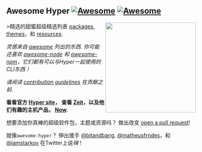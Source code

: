 ## Awesome Hyper [![Awesome](https://cdn.rawgit.com/sindresorhus/awesome/d7305f38d29fed78fa85652e3a63e154dd8e8829/media/badge.svg)](https://github.com/sindresorhus/awesome) [![Awesome](https://img.shields.io/travis/bnb/awesome-hyper.svg)](https://travis-ci.org/bnb/awesome-hyper)

[<img src="https://raw.githubusercontent.com/bnb/awesome-hyper/master/Hyper-Mark-Large.png" align="right" width="240">](https://hyper.is)

&gt;精选的甜蜜超级精选列表 [packages](#packages), [themes](#themes)，和 [resources](#resources).

*灵感来自 [awesome](https://github.com/sindresorhus/awesome)  列出的东西.  你可能还喜欢 [awesome-node](https://github.com/sindresorhus/awesome-nodejs) 和 [awesome-npm](https://github.com/sindresorhus/awesome-npm)，它们都有可以与Hyper一起使用的CLI东西！*

*请阅读 [contribution guidelines](https://github.com/bnb/awesome-hyper/blob/master/CONTRIBUTING.md) 在贡献之前.*

**看看官方 [Hyper site](https://hyper.is)， 查看 [Zeit](https://zeit.co)，以及他们有趣的主机产品， [Now](https://zeit.co/now).**

 想要添加你真棒的超级软件包，主题或资源吗？  做出改变 [open a pull request](https://opensource.guide/how-to-contribute/#opening-a-pull-request)!

 就像`awesome-hyper`？  伸出援手 [@bitandbang](https://twitter.com/bitandbang), [@matheusfrndes](https://twitter.com/matheusfrndes)，和 [@iamstarkov](https://twitter.com/iamstarkov) 在Twitter上说*嗨*！ 

<!-- AWESOME ITEM TEMPLATE --

* [Hyper Awesome Name](hyper.awesome.link) -  Kick-ass描述为什么包，主题或资源真棒！

-  /令人敬畏的项目模板 - &gt;

## Contents

- [Packages](#packages)
  - [Productivity](#productivity)
  - [Customization](#customization)
  - [Development](#development)
  - [Fun](#fun)
- [Themes](#themes)
- [Resources](#resources)

## Packages
知道另一个Hyper包吗？ [Help add it!](https://github.com/bnb/awesome-hyper/issues/new)

## Productivity

 名称和描述|  下载
-------------------- | -------------
[hyperline](https://www.npmjs.com/package/hyperline)   -  Hyper底部的状态行！  | [![npm](https://img.shields.io/npm/dm/hyperline.svg?label=DL)](https://www.npmjs.com/package/hyperline)
[hypercwd](https://www.npmjs.com/package/hypercwd)   - 使用与当前选项卡相同的目录打开新选项卡.  | [![npm](https://img.shields.io/npm/dm/hypercwd.svg?label=DL)](https://www.npmjs.com/package/hypercwd)
[hyperterm-visor](https://www.npmjs.com/package/hyperterm-visor)   - 使用全局热键等显示/隐藏您的超级终端.  | [![npm](https://img.shields.io/npm/dm/hyperterm-visor.svg?label=DL)](https://www.npmjs.com/package/hyperterm-visor)
[hyper-sync-settings](https://www.npmjs.com/package/hyper-sync-settings)   - 轻松地将超级设置备份和恢复到Github.  | [![npm](https://img.shields.io/npm/dm/hyper-sync-settings.svg?label=DL)](https://www.npmjs.com/package/hyper-sync-settings)
[hyperterm-summon](https://www.npmjs.com/package/hyperterm-summon)   - 使用系统范围的热键召唤Hyper窗口.  | [![npm](https://img.shields.io/npm/dm/hyperterm-summon.svg?label=DL)](https://www.npmjs.com/package/hyperterm-summon)
[hyperterm-paste](https://www.npmjs.com/package/hyperterm-paste)   - 贴入终端，安全轻松.  | [![npm](https://img.shields.io/npm/dm/hyperterm-paste.svg?label=DL)](https://www.npmjs.com/package/hyperterm-paste)
[hyperterm-lastpass](https://www.npmjs.com/package/hyperterm-lastpass)   - 用于在Hyper中自动填充密码的LastPass插件.  | [![npm](https://img.shields.io/npm/dm/hyperterm-lastpass.svg?label=DL)](https://www.npmjs.com/package/hyperterm-lastpass)
[hyperterm-dibdabs](https://www.npmjs.com/package/hyperterm-dibdabs)   - 添加了选项卡左侧的独特彩色点，以便根据标题快速识别常用选项卡.  | [![npm](https://img.shields.io/npm/dm/hyperterm-dibdabs.svg?label=DL)](https://www.npmjs.com/package/hyperterm-dibdabs)
[hyperterm-tabs](https://www.npmjs.com/package/hyperterm-tabs)   - 通过拖放来重新排列标签.  | [![npm](https://img.shields.io/npm/dm/hyperterm-tabs.svg?label=DL)](https://www.npmjs.com/package/hyperterm-tabs)
[hyperterm-focus-reporting](https://www.npmjs.com/package/hyperterm-focus-reporting)   - 向Hyper添加焦点报告 - 类似于iTerm2.  | [![npm](https://img.shields.io/npm/dm/hyperterm-focus-reporting.svg?label=DL)](https://www.npmjs.com/package/hyperterm-focus-reporting)
[hyperlinks](https://www.npmjs.com/package/hyperlinks)   - 用于自动链接URL的Hyper扩展.  | [![npm](https://img.shields.io/npm/dm/hyperlinks.svg?label=DL)](https://www.npmjs.com/package/hyperlinks)
[hyper-statusline](https://www.npmjs.com/package/hyper-statusline)   - 显示当前cwd和git分支状态的状态行.  | [![npm](https://img.shields.io/npm/dm/hyper-statusline.svg?label=DL)](https://www.npmjs.com/package/hyper-statusline)
[hypernpm](https://www.npmjs.com/package/hypernpm)   - 使用键盘快捷键运行npm脚本命令.  | [![npm](https://img.shields.io/npm/dm/hypernpm.svg?label=DL)](https://www.npmjs.com/package/hypernpm)
[hyper-startup](https://www.npmjs.com/package/hyper-startup)   - 在Hyper加载时执行任何已配置的命令.  | [![npm](https://img.shields.io/npm/dm/hyper-startup.svg?label=DL)](https://www.npmjs.com/package/hyper-startup)
[hyper-fileio](https://www.npmjs.com/package/hyper-fileio)   - 直接来自Hyper的短暂文件共享.  | [![npm](https://img.shields.io/npm/dm/hyper-fileio.svg?label=DL)](https://www.npmjs.com/package/hyper-fileio)
[hyper-history](https://www.npmjs.com/package/hyper-history)   - 显示历史命令列表.  | [![npm](https://img.shields.io/npm/dm/hyper-history.svg?label=DL)](https://www.npmjs.com/package/hyper-history)
[hyper-alt-click](https://www.npmjs.com/package/hyper-alt-click)   - 允许通过alt + click&#39;ing移动光标到你想去的地方.  | [![npm](https://img.shields.io/npm/dm/hyper-alt-click.svg?label=DL)](https://www.npmjs.com/package/hyper-alt-click)
[hyperterm-safepaste](https://www.npmjs.com/package/hyperterm-safepaste)   - 在执行之前编辑您的粘贴.  | [![npm](https://img.shields.io/npm/dm/hyperterm-safepaste.svg?label=DL)](https://www.npmjs.com/package/hyperterm-safepaste)
[hyper-copycat](https://www.npmjs.com/package/hyper-copycat)   - 选项卡中所有会话的重复文本输入.  | [![npm](https://img.shields.io/npm/dm/hyper-copycat.svg?label=DL)](https://www.npmjs.com/package/hyper-copycat)
[hyper-broadcast](https://www.npmjs.com/package/hyper-broadcast)   - 将用户输入广播到多个术语.  | [![npm](https://img.shields.io/npm/dm/hyper-broadcast.svg?label=DL)](https://www.npmjs.com/package/hyper-broadcast)
[hyperdocs](https://www.npmjs.com/package/hyperdocs)   - 在终端中获取文档页面.  | [![npm](https://img.shields.io/npm/dm/hyperdocs.svg?label=DL)](https://www.npmjs.com/package/hyperdocs)
[hyper-search](https://www.npmjs.com/package/hyper-search)   - 在终端中搜索文本.  | [![npm](https://img.shields.io/npm/dm/hyper-search.svg?label=DL)](https://www.npmjs.com/package/hyper-search)
[hypergoogle](https://www.npmjs.com/package/hypergoogle)   - 从您的终端搜索Google.  | [![npm](https://img.shields.io/npm/dm/hypergoogle.svg?label=DL)](https://www.npmjs.com/package/hypergoogle)
[hyper-quit](https://www.npmjs.com/package/hyper-quit)   - 当最后一个窗口关闭时，在macOS上退出Hyper.  | [![npm](https://img.shields.io/npm/dm/hyper-quit.svg?label=DL)](https://www.npmjs.com/package/hyper-quit)
[hyper-confirm](https://www.npmjs.com/package/hyper-confirm)   - 退出Hyper之前显示确认对话框.  | [![npm](https://img.shields.io/npm/dm/hyper-confirm.svg?label=DL)](https://www.npmjs.com/package/hyper-confirm)
[hyper-match](https://www.npmjs.com/package/hyper-match)   - 将网址，电子邮件和文件路径等模式链接到已配置的命令.  | [![npm](https://img.shields.io/npm/dm/hyper-match.svg?label=DL)](https://www.npmjs.com/package/hyper-match)
[hyper-savetext](https://www.npmjs.com/package/hyper-savetext)   - 将终端的文本保存到文件中.  | [![npm](https://img.shields.io/npm/dm/hyper-savetext.svg?label=DL)](https://www.npmjs.com/package/hyper-savetext)
[hyper-visual](https://www.npmjs.com/package/hyper-visual)   - 现在在可单击的GUI中列出的历史记录和上下文中的CLI命令.  | [![npm](https://img.shields.io/npm/dm/hyper-visual.svg?label=DL)](https://www.npmjs.com/package/hyper-visual)
[hyper-init](https://www.npmjs.com/package/hyper-init)   - 在Hyper终端启动之前和之后初始化命令的最终和最完整的扩展.  | [![npm](https://img.shields.io/npm/dm/hyper-init.svg?label=DL)](https://www.npmjs.com/package/hyper-init)
[hyper-gcp-status-line](https://www.npmjs.com/package/hyper-gcp-status-line)   - 状态行显示本地配置的GCP项目，GCE区域和Kubernetes上下文，以及当前的Google Cloud可用性.  | [![npm](https://img.shields.io/npm/dm/hyper-gcp-status-line.svg?label=DL)](https://www.npmjs.com/package/hyper-gcp-status-line)
[hyperalfred](https://www.npmjs.com/package/hyperalfred) - 从Alfred 3打开Hyper.| [![npm](https://img.shields.io/npm/dm/hyperalfred.svg?label=DL)](https://www.npmjs.com/package/hyperalfred)

[⬆ Back to top](#contents)

## Customization

 名称和描述|  下载
-------------------- | -------------
[hypertheme](https://www.npmjs.com/package/hypertheme)   -  Hyper的主题管理器，立即发布.  您应该导入您喜欢的文本编辑器或终端主题和 [add it to awesome-hyper](https://github.com/bnb/awesome-hyper/issues/new)! | [![npm](https://img.shields.io/npm/dm/hypertheme.svg?label=DL)](https://www.npmjs.com/package/hypertheme)
[hyper-blink](https://www.npmjs.com/package/hyper-blink)   - 让光标闪烁.  | [![npm](https://img.shields.io/npm/dm/hyper-blink.svg?label=DL)](https://www.npmjs.com/package/hyper-blink)
[hyperborder](https://www.npmjs.com/package/hyperborder)   - 添加渐变边框，其颜色与Hyper徽标中的颜色相同.  | [![npm](https://img.shields.io/npm/dm/hyperborder.svg?label=DL)](https://www.npmjs.com/package/hyperborder)
[hyper-transparent-bg](https://www.npmjs.com/package/hyper-transparent-bg)   - 通过有趣的HTML黑客为Hyper添加透明背景.  | [![npm](https://img.shields.io/npm/dm/hyper-transparent-bg.svg?label=DL)](https://www.npmjs.com/package/hyper-transparent-bg)
[hyperterm-close-on-left](https://www.npmjs.com/package/hyperterm-close-on-left)   - 将关闭标签按钮定位在左侧.  | [![npm](https://img.shields.io/npm/dm/hyperterm-close-on-left.svg?label=DL)](https://www.npmjs.com/package/hyperterm-close-on-left)
[hyperterm-mactabs](https://www.npmjs.com/package/hyperterm-mactabs)   - 更好的标签样式，左侧是macOS风格的设计和关闭按钮，与大多数主题兼容.  | [![npm](https://img.shields.io/npm/dm/hyperterm-mactabs.svg?label=DL)](https://www.npmjs.com/package/hyperterm-mactabs)
[hyperterm-final-say](https://www.npmjs.com/package/hyperterm-final-say)   - 允许用户设置覆盖默认值`./.hyperterm.js`之上的任何插件或主题设置.  | [![npm](https://img.shields.io/npm/dm/hyperterm-final-say.svg?label=DL)](https://www.npmjs.com/package/hyperterm-final-say)
[hyperterm-overlay](https://www.npmjs.com/package/hyperterm-overlay)   -  Hyper中叠加窗口的完整且可自定义的解决方案.  | [![npm](https://img.shields.io/npm/dm/hyperterm-overlay.svg?label=DL)](https://www.npmjs.com/package/hyperterm-overlay)
[hyper-overlay](https://www.npmjs.com/package/hyper-overlay) -  Hyper 2的覆盖解决方案 [![npm](https://img.shields.io/npm/dm/hyper-overlay.svg?label=DL)](https://www.npmjs.com/package/hyper-overlay)
[hyper-tab-icons](https://www.npmjs.com/package/hyper-tab-icons)   - 在Hyper的当前运行进程的标题选项卡中添加图标.  | [![npm](https://img.shields.io/npm/dm/hyper-tab-icons.svg?label=DL)](https://www.npmjs.com/package/hyper-tab-icons)
[config-hyperterm](https://www.npmjs.com/package/config-hyperterm)   - 轻松设置/获取`Hyper`配置.  | [![npm](https://img.shields.io/npm/dm/config-hyperterm.svg?label=DL)](https://www.npmjs.com/package/config-hyperterm)
[hyperfullscreen](https://www.npmjs.com/package/hyperfullscreen)   - 将全屏启动Hyper.  | [![npm](https://img.shields.io/npm/dm/hyperfullscreen.svg?label=DL)](https://www.npmjs.com/package/hyperfullscreen)
[hyperterm-crosshair](https://www.npmjs.com/package/hyperterm-crosshair)   - 使用水平和垂直高光/标尺显示光标位置.  | [![npm](https://img.shields.io/npm/dm/hyperterm-crosshair.svg?label=DL)](https://www.npmjs.com/package/hyperterm-crosshair)
[hyperterm-cursor](https://www.npmjs.com/package/hyperterm-cursor)   - 允许通过色差查看光标后面的字符.  | [![npm](https://img.shields.io/npm/dm/hyperterm-cursor.svg?label=DL)](https://www.npmjs.com/package/hyperterm-cursor)
[hypersixteen](https://www.npmjs.com/package/hypersixteen)   -  Hyper的base16加载程序.  | [![npm](https://img.shields.io/npm/dm/hypersixteen.svg?label=DL)](https://www.npmjs.com/package/hypersixteen)
[hyper-stylesheet](https://www.npmjs.com/package/hyper-stylesheet)   - 添加对外部超样式表的支持.  | [![npm](https://img.shields.io/npm/dm/hyper-stylesheet.svg?label=DL)](https://www.npmjs.com/package/hyper-stylesheet)
[hyperlayout](https://www.npmjs.com/package/hyperlayout)   -  Hyper的布局预设.  | [![npm](https://img.shields.io/npm/dm/hyperlayout.svg?label=DL)](https://www.npmjs.com/package/hyperlayout)
[hyper-autohide-tabs](https://www.npmjs.com/package/hyper-autohide-tabs)   - 只有一个选项卡时自动隐藏标签栏.  | [![npm](https://img.shields.io/npm/dm/hyper-autohide-tabs.svg?label=DL)](https://www.npmjs.com/package/hyper-autohide-tabs)
[hyperminimal](https://www.npmjs.com/package/hyperminimal)   - 删除窗口标题以获得更多空间，减少分心.  | [![npm](https://img.shields.io/npm/dm/hyperminimal.svg?label=DL)](https://www.npmjs.com/package/hyperminimal)
[hyper-autoprofile](https://www.npmjs.com/package/hyper-autoprofile)   - 根据当前的shell提示更改终端外观（backgroundColor，font ...）.  | [![npm](https://img.shields.io/npm/dm/hyper-autoprofile.svg?label=DL)](https://www.npmjs.com/package/hyper-autoprofile)
[hyper-tabs-enhanced](https://www.npmjs.com/package/hyper-tabs-enhanced)   - 带有选项卡图标的可配置增强选项卡等.  | [![npm](https://img.shields.io/npm/dm/hyper-tabs-enhanced.svg?label=DL)](https://www.npmjs.com/package/hyper-tabs-enhanced)
[hyper-arc-dark-controls](https://www.npmjs.com/package/hyper-arc-dark-controls)   - 来自Hyper Dark主题的漂亮窗口控件.  | [![npm](https://img.shields.io/npm/dm/hyper-arc-dark-controls.svg?label=DL)](https://www.npmjs.com/package/hyper-arc-dark-controls)
[hyper-mac-controls](https://www.npmjs.com/package/hyper-mac-controls)   -  Hyper的类似Mac的窗口控件.  | [![npm](https://img.shields.io/npm/dm/hyper-mac-controls.svg?label=DL)](https://www.npmjs.com/package/hyper-mac-controls)
[hyper-terminal-tabs](https://www.npmjs.com/package/hyper-terminal-tabs)   - 为Hyper提供Terminal.app的外观和感觉.  | [![npm](https://img.shields.io/npm/dm/hyper-terminal-tabs.svg?label=DL)](https://www.npmjs.com/package/hyper-terminal-tabs)
[hyper-dark-scrollbar](https://www.npmjs.com/package/hyper-dark-scrollbar)   -  Hyper的漂亮滚动条.  | [![npm](https://img.shields.io/npm/dm/hyper-dark-scrollbar.svg?label=DL)](https://www.npmjs.com/package/hyper-dark-scrollbar)
[hyper-pane](https://www.npmjs.com/package/hyper-pane)   - 使用箭头在窗格中导航，直接跳转到具有数字的特定窗格或在鼠标悬停时更改焦点.  | [![npm](https://img.shields.io/npm/dm/hyper-pane.svg?label=DL)](https://www.npmjs.com/package/hyper-pane)
[hyper-always-on-top](https://www.npmjs.com/package/hyper-always-on-top)   - 添加菜单项以使应用程序窗口始终位于顶部.  | [![npm](https://img.shields.io/npm/dm/hyper-always-on-top.svg?label=DL)](https://www.npmjs.com/package/hyper-always-on-top)
[hyper-transparent-dynamic](https://www.npmjs.com/package/hyper-transparent-dynamic)   - 根据当前主题动态设置透明背景.  | [![npm](https://img.shields.io/npm/dm/hyper-transparent-dynamic.svg?label=DL)](https://www.npmjs.com/package/hyper-transparent-dynamic)
[hyper-vsplit-fix](https://www.npmjs.com/package/hyper-vsplit-fix)   - 修复Hyper中的垂直分割边框高度.  | [![npm](https://img.shields.io/npm/dm/hyper-vsplit-fix.svg?label=DL)](https://www.npmjs.com/package/hyper-vsplit-fix)
[hyper-hide-title](https://www.npmjs.com/package/hyper-hide-title)   - 只有一个选项卡时隐藏窗口标题.  | [![npm](https://img.shields.io/npm/dm/hyper-hide-title.svg?label=DL)](https://www.npmjs.com/package/hyper-hide-title)
[hyper-wal](https://www.npmjs.com/package/hyper-wal) - 使用生成的颜色方案的扩展 [wal](https://github.com/dylanaraps/wal)  在Hyper.  | [![npm](https://img.shields.io/npm/dm/hyper-wal.svg?label=DL)](https://www.npmjs.com/package/hyper-wal)
[hyper-hover-header](https://www.npmjs.com/package/hyper-hover-header)   - 隐藏的标题/标题栏.  将光标移动到窗口的顶部边框，使标题/标题栏淡入.| [![npm](https://img.shields.io/npm/dm/hyper-hover-header.svg?label=DL)](https://www.npmjs.com/package/hyper-hover-header)
[hyper-transparent](https://www.npmjs.com/package/hyper-transparent) - [Hyper](https://hyper.is)  插件轻松设置窗口透明度和活力.  | [![npm](https://img.shields.io/npm/dm/hyper-transparent.svg?label=DL)](https://www.npmjs.com/package/hyper-transparent)
[hyper-spotify](https://www.npmjs.com/package/hyper-spotify)   - 在终端底部的Spotify上显示当前正在播放的歌曲，并允许您控制自己喜欢的音乐.  | [![npm](https://img.shields.io/npm/dm/hyper-spotify.svg?label=DL)](https://www.npmjs.com/package/hyper-spotify)
[hyper-background](https://www.npmjs.com/package/hyper-background)   - 更改超级终端的背景！  | [![npm](https://img.shields.io/npm/dm/hyper-background.svg?label=DL)](https://www.npmjs.com/package/hyper-background)
[hyper-vertical-tabs](https://www.npmjs.com/package/hyper-vertical-tabs)   - 将标签放在左侧边栏上，如iTerm2和ROXTerm中所示.  | [![npm](https://img.shields.io/npm/dm/hyper-vertical-tabs.svg?label=DL)](https://www.npmjs.com/package/hyper-vertical-tabs)
[themer](https://www.npmjs.com/package/themer) - 为Hyper和所有其他开发工具生成主题| [![npm](https://img.shields.io/npm/dm/themer.svg?label=DL)](https://www.npmjs.com/package/themer)
[hyper-native-window-decoration](https://www.npmjs.com/package/hyper-native-window-decoration)   -  HyperTerm中的原生窗口装饰.  | [![npm](https://img.shields.io/npm/dm/hyper-native-window-decoration.svg?label=DL)](https://www.npmjs.com/package/hyper-native-window-decoration)
[hyper-hide-scroll](https://www.npmjs.com/package/hyper-hide-scroll)   - 扩展以隐藏终端的滚动条.  | [![npm](https://img.shields.io/npm/dm/hyper-hide-scroll.svg?label=DL)](https://www.npmjs.com/package/hyper-hide-scroll)
[hyper-systray](https://www.npmjs.com/package/hyper-systray)   - 本机Windows Systray中的Hyper.  从任务栏隐藏.  显示/隐藏窗口的全局快捷方式.  | [![npm](https://img.shields.io/npm/dm/hyper-systray.svg?label=DL)](https://www.npmjs.com/package/hyper-systray)
[hyper-window-size](https://www.npmjs.com/package/hyper-window-size)   - 设置Hyper的默认窗口大小！  | [![npm](https://img.shields.io/npm/dm/hyper-window-size.svg?label=DL)](https://www.npmjs.com/package/hyper-window-size)
[hyper-media-control](https://www.npmjs.com/package/hyper-media-control)   - 在各种媒体播放器中显示和控制当前歌曲.  | [![npm](https://img.shields.io/npm/dm/hyper-media-control.svg?label=DL)](https://npmjs.com/package/hyper-media-control)
[hyper-folder-icon](https://www.npmjs.com/package/hyper-folder-icon)   - 在选项卡中显示Mac和Linux的自定义文件夹图标.  | [![npm](https://img.shields.io/npm/dm/hyper-folder-icon.svg?label=DL)](https://www.npmjs.com/package/hyper-folder-icon)
[hyper-tab-touchbar](https://www.npmjs.com/package/hyper-tab-touchbar)   - 从MacBook Pro Touchbar查看和访问终端选项卡.  支持带有`hyper-folder-icon`的图标.  | [![npm](https://img.shields.io/npm/dm/hyper-tab-touchbar.svg?label=DL)](https://www.npmjs.com/package/hyper-tab-touchbar)
[hyper-opacity](https://www.npmjs.com/package/hyper-opacity)   - 设置Hyper窗口的不透明度.  | [![npm](https://img.shields.io/npm/dm/hyper-opacity.svg?label=DL)](https://www.npmjs.com/package/hyper-opacity)

[⬆ Back to top](#contents)

## Development

 名称和描述|  下载
-------------------------------------------------------------------------------------------------------------------------------------------- | -------------
[hyperterm-open-devtools](https://www.npmjs.com/package/hyperterm-open-devtools)   - 打开DevTools，用于显示当前带有热键的网页.  | [![npm](https://img.shields.io/npm/dm/hyperterm-open-devtools.svg?label=DL)](https://www.npmjs.com/package/hyperterm-open-devtools)
[hyperterm-install-devtools](https://www.npmjs.com/package/hyperterm-install-devtools)   - 在Hyper上使用Chrome DevTools扩展程序.  | [![npm](https://img.shields.io/npm/dm/hyperterm-install-devtools.svg?label=DL)](https://www.npmjs.com/package/hyperterm-install-devtools)
[is-hyper](https://www.npmjs.com/package/is-hyper)   - 检查您的Node.js脚本是否在Hyper中运行.  | [![npm](https://img.shields.io/npm/dm/is-hyper.svg?label=DL)](https://www.npmjs.com/package/is-hyper)

[⬆ Back to top](#contents)

## Fun
 名称和描述|  下载
---------------------------------- | -------------
[hyperpower](https://www.npmjs.com/package/hyperpower)   - 为你的Hyper添加一些kick-ass raw POWER！  添加已在多个文本编辑器中实现的像素爆炸和抖动效果.  | [![npm](https://img.shields.io/npm/dm/hyperpower.svg?label=DL)](https://www.npmjs.com/package/hyperpower)
[htyt](https://www.npmjs.com/package/htyt)   - 在Hyper中搜索和播放YouTube视频.  | [![npm](https://img.shields.io/npm/dm/htyt.svg?label=DL)](https://www.npmjs.com/package/htyt)
[hyper-john](https://www.npmjs.com/package/hyper-john)   - 打开标签，窗口和分割时，有10％的几率被John Cena主题击中.  | [![npm](https://img.shields.io/npm/dm/hyper-john.svg?label=DL)](https://www.npmjs.com/package/hyper-john)
[hyper-command-gifs](https://www.npmjs.com/package/hyper-command-gifs)   - 为您的终端命令提供匹配的GIF.  | [![npm](https://img.shields.io/npm/dm/hyper-command-gifs.svg?label=DL)](https://www.npmjs.com/package/hyper-command-gifs)
[hyper-cat](https://www.npmjs.com/package/hyper-cat)   - 打字时将您的终端变成nyan cat.  | [![npm](https://img.shields.io/npm/dm/hyper-cat.svg?label=DL)](https://www.npmjs.com/package/hyper-cat)
[hyper-cat-cursor](https://www.npmjs.com/package/hyper-cat-cursor)   - 用猫表情符号序列替换光标.  | [![npm](https://img.shields.io/npm/dm/hyper-cat-cursor.svg?label=DL)](https://www.npmjs.com/package/hyper-cat-cursor)
[gitrocket](https://www.npmjs.com/package/gitrocket)   - 当你用Git推送代码时，在你的终端发射火箭飞船！  | [![npm](https://img.shields.io/npm/dm/gitrocket.svg?label=DL)](https://www.npmjs.com/package/gitrocket)
[hypergravity](https://www.npmjs.com/package/hypergravity)   - 为您的终端添加一些精美的物理！  | [![npm](https://img.shields.io/npm/dm/hypergravity.svg?label=DL)](https://www.npmjs.com/package/hypergravity)
[space-pull](https://www.npmjs.com/package/space-pull)   - 使用git提取代码时，在终端中添加登陆火箭的动画.  | [![npm](https://img.shields.io/npm/dm/space-pull.svg?label=DL)](https://www.npmjs.com/package/space-pull)
[hyper-bloodbath](https://www.npmjs.com/package/hyper-bloodbath)   - 对超级大国的残酷重新想象.  从你的光标滴血.  | [![npm](https://img.shields.io/npm/dm/hyper-bloodbath.svg?label=DL)](https://www.npmjs.com/package/hyper-bloodbath)
[hyper-postprocessing](https://www.npmjs.com/package/hyper-postprocessing)   - 将片段着色器添加到Hyper终端.  | [![npm](https://img.shields.io/npm/dm/hyper-postprocessing.svg?label=DL)](https://www.npmjs.com/package/hyper-postprocessing)
[git-falcon9](https://www.npmjs.com/package/git-falcon9)   - 使用git推送和拉动代码时启动并登陆SpaceX的Falcon火箭！  | [![npm](https://img.shields.io/npm/dm/git-falcon9.svg?label=DL)](https://www.npmjs.com/package/git-falcon9)

[⬆ Back to top](#contents)

## Themes

 名称和描述|  下载
-------------------- | -------------
[an-old-hype](https://www.npmjs.com/package/an-old-hype) - 一个Hyper主题，灵感来自遥远的星系......以及Jesse Leites [atom syntax theme](https://atom.io/themes/an-old-hope-syntax). | [![npm](https://img.shields.io/npm/dm/an-old-hype.svg?label=DL)](https://www.npmjs.com/package/an-old-hype)
[hyper-adventure-time](https://www.npmjs.com/package/hyper-adventure-time) - 冒险时间主题的超级端口 [iTerm2 Color Schemes](https://github.com/mbadolato/iTerm2-Color-Schemes). | [![npm](https://img.shields.io/npm/dm/hyper-adventure-time.svg?label=DL)](https://www.npmjs.com/package/hyper-adventure-time)
[hyper-altair](https://www.npmjs.com/package/hyper-altair)   - 一个优雅，可定制，色彩鲜艳的主题.  | [![npm](https://img.shields.io/npm/dm/hyper-altair.svg?label=DL)](https://www.npmjs.com/package/hyper-altair)
[hyper-atom-dark-transparent](https://www.npmjs.com/package/hyper-atom-dark-transparent)   - 基于高度原子黑暗的超主题，但具有透明度.  | [![npm](https://img.shields.io/npm/dm/hyper-atom-dark-transparent.svg?label=DL)](https://www.npmjs.com/package/hyper-atom-dark-transparent)
[hyper-aurora](https://www.npmjs.com/package/hyper-aurora)   - 基于Aurora Borealis的主题.  | [![npm](https://img.shields.io/npm/dm/hyper-aurora.svg?label=DL)](https://www.npmjs.com/package/hyper-aurora)
[hyper-aww](https://www.npmjs.com/package/hyper-aww)   - 每次打开Hyper时，将终端背景更改为不同的可爱动物gif的主题.  | [![npm](https://img.shields.io/npm/dm/hyper-aww.svg?label=DL)](https://www.npmjs.com/package/hyper-aww)
[hyper-ayu](https://www.npmjs.com/package/hyper-ayu)   - 基于Ayu主题的Sublime Text主题.  | [![npm](https://img.shields.io/npm/dm/hyper-ayu.svg?label=DL)](https://www.npmjs.com/package/hyper-ayu)
[hyper-ayu-light](https://www.npmjs.com/package/hyper-ayu-light)   - 基于Ayu Light主题的主题为Sublime文本.  | [![npm](https://img.shields.io/npm/dm/hyper-ayu-light.svg?label=DL)](https://www.npmjs.com/package/hyper-ayu-light)
[hyper-ayu-light-special](https://www.npmjs.com/package/hyper-ayu-light-special)   - 基于Ayu Light主题的主题，但添加了黑色以便于阅读.  | [![npm](https://img.shields.io/npm/dm/hyper-ayu-light-special.svg?label=DL)](https://www.npmjs.com/package/hyper-ayu-light-special)
[hyper-ayu-mirage](https://www.npmjs.com/package/hyper-ayu-mirage)   - 基于Ayu Mirage主题的崇高文本主题.  | [![npm](https://img.shields.io/npm/dm/hyper-ayu-mirage.svg?label=DL)](https://www.npmjs.com/package/hyper-ayu-mirage)
[hyper-bloody](https://www.npmjs.com/package/hyper-bloody)   - 令人惊叹的黑暗主题，色彩鲜艳夺目.  | [![npm](https://img.shields.io/npm/dm/hyper-bloody.svg?label=DL)](https://www.npmjs.com/package/hyper-bloody)
[hyper-captain-sweetheart](https://www.npmjs.com/package/hyper-captain-sweetheart)   - 凝灰岩但甜美的Hyper主题.  | [![npm](https://img.shields.io/npm/dm/hyper-captain-sweetheart.svg?label=DL)](https://www.npmjs.com/package/hyper-captain-sweetheart)
[hyper-chesterish](https://www.npmjs.com/package/hyper-chesterish)   - 基于切斯特语法的饱和主题.  | [![npm](https://img.shields.io/npm/dm/hyper-chesterish.svg?label=DL)](https://www.npmjs.com/package/hyper-chesterish)
[hyper-city-lights](https://www.npmjs.com/package/hyper-city-lights) - 一个基于黑暗主题的黑暗主题 [City Lights](http://citylights.xyz)  句法.  | [![npm](https://img.shields.io/npm/dm/hyper-city-lights.svg?label=DL)](https://www.npmjs.com/package/hyper-city-lights)
[hyper-clean](https://www.npmjs.com/package/hyper-clean) - 一个干净的主题 [IBM Design colors](https://github.com/IBM-Design/colors). | [![npm](https://img.shields.io/npm/dm/hyper-clean.svg?label=DL)](https://www.npmjs.com/package/hyper-clean)
[hyper-criollo](https://www.npmjs.com/package/hyper-criollo)   - 主题为蒸汽波色.  | [![npm](https://img.shields.io/npm/dm/hyper-criollo.svg?label=DL)](https://www.npmjs.com/package/hyper-criollo)
[hyper-darkmatter](https://www.npmjs.com/package/hyper-darkmatter) - Dark - Darkmatter theme for Hyper, inspired by [Sublime Darkmatter](https://github.com/patrickemuller/Sublime-Darkmatter-Theme). | [![npm](https://img.shields.io/npm/dm/hyper-darkmatter.svg?label=DL)](https://www.npmjs.com/package/hyper-darkmatter)
[hyper-dracula](https://www.npmjs.com/package/hyper-dracula) - 基于Hyper的黑暗主题 [Dracula theme](https://draculatheme.com/hyper/). | [![npm](https://img.shields.io/npm/dm/hyper-dracula.svg?label=DL)](https://www.npmjs.com/package/hyper-dracula)
[hyper-firewatch](https://www.npmjs.com/package/hyper-firewatch)   - 由Campo Santo的Firewatch视频游戏启发的黑暗Hyper主题.  | [![npm](https://img.shields.io/npm/dm/hyper-firewatch.svg?label=DL)](https://www.npmjs.com/package/hyper-firewatch)
[hyper-flat-2](https://www.npmjs.com/package/hyper-flat-2)   - 基于Flat主题的Hyper的另一个平面主题.  | [![npm](https://img.shields.io/npm/dm/hyper-flat-2.svg?label=DL)](https://www.npmjs.com/package/hyper-flat-2)
[hyper-flat](https://www.npmjs.com/package/hyper-flat)   -  Hyper的平面主题.  | [![npm](https://img.shields.io/npm/dm/hyper-flat.svg?label=DL)](https://www.npmjs.com/package/hyper-flat)
[hyper-frontend-delight](https://www.npmjs.com/package/hyper-frontend-delight)   - 黑暗 - 基于Frontend Delight iTerm2配色方案.  | [![npm](https://img.shields.io/npm/dm/hyper-frontend-delight.svg?label=DL)](https://www.npmjs.com/package/hyper-frontend-delight)
[hyper-gruv](https://www.npmjs.com/package/hyper-gruv) - 黑暗 - 基于Gruvbox主题 [gruvbox](https://github.com/morhetz/gruvbox). | [![npm](https://img.shields.io/npm/dm/hyper-gruv.svg?label=DL)](https://www.npmjs.com/package/hyper-gruv)
[hyper-hybrid-reduced-contrast](https://www.npmjs.com/package/hyper-hybrid-reduced-contrast) - 减少对比版本的端口 [vim-hybrid](https://github.com/w0ng/vim-hybrid). | [![npm](https://img.shields.io/npm/dm/hyper-hybrid-reduced-contrast.svg?label=DL)](https://www.npmjs.com/package/hyper-hybrid-reduced-contrast)
[hyper-loved](https://www.npmjs.com/package/hyper-loved)   - 黑暗，优雅的主题.  | [![npm](https://img.shields.io/npm/dm/hyper-loved.svg?label=DL)](https://www.npmjs.com/package/hyper-loved)
[hyper-macos](https://www.npmjs.com/package/hyper-macos)   - 具有活力支持的原生macOS主题.  | [![npm](https://img.shields.io/npm/dm/hyper-macos.svg?label=DL)](https://www.npmjs.com/package/hyper-macos)
[hyper-mahoushoujo](https://www.npmjs.com/package/hyper-mahoushoujo) - 以神奇女孩为灵感的轻盈主题✨| [![npm](https://img.shields.io/npm/dm/hyper-mahoushoujo.svg?label=DL)](https://www.npmjs.com/package/hyper-mahoushoujo)
[hyper-material-box](https://www.npmjs.com/package/hyper-material-box)   - 你最喜欢的终端Hyper最讨厌的主题.  | [![npm](https://img.shields.io/npm/dm/hyper-material-box.svg?label=DL)](https://www.npmjs.com/package/hyper-material-box)
[hyper-material-theme](https://www.npmjs.com/package/hyper-material-theme)   - 黑暗 - 现在Hyper App上最具史诗的素材主题.  | [![npm](https://img.shields.io/npm/dm/hyper-material-theme.svg?label=DL)](https://www.npmjs.com/package/hyper-material-theme)
[hyper-materialshell](https://www.npmjs.com/package/hyper-materialshell)   - 重要部分采用深色材料设计主题，具有良好的对比度和色彩.  基于设计，易于在眼睛上 [materialshell](https://github.com/carloscuesta/materialshell). | [![npm](https://img.shields.io/npm/dm/hyper-materialshell.svg?label=DL)](https://www.npmjs.com/package/hyper-materialshell)
[hyper-midnight](https://www.npmjs.com/package/hyper-midnight)   -  Hyper终端的极简主题.  | [![npm](https://img.shields.io/npm/dm/hyper-midnight.svg?label=DL)](https://www.npmjs.com/package/hyper-midnight)
[hyper-monochrome](https://www.npmjs.com/package/hyper-monochrome) - 单色主题，基于 [vim-monochrome](https://github.com/fxn/vim-monochrome). | [![npm](https://img.shields.io/npm/dm/hyper-monochrome.svg?label=DL)](https://www.npmjs.com/package/hyper-monochrome)
[hyper-monokai-deluxe](https://www.npmjs.com/package/hyper-monokai-deluxe)   -  Monokai Deluxe主题与超边框以更好的方式和标签突出显示.  | [![npm](https://img.shields.io/npm/dm/hyper-monokai-deluxe.svg?label=DL)](https://www.npmjs.com/package/hyper-monokai-deluxe)
[hyper-nord](https://www.npmjs.com/package/hyper-nord)   -  Nord的Nord主题.  | [![npm](https://img.shields.io/npm/dm/hyper-nord.svg?label=DL)](https://www.npmjs.com/package/hyper-nord)
[hyper-oceans16](https://www.npmjs.com/package/hyper-oceans16)   - 基于Base16海洋语法的饱和主题.  | [![npm](https://img.shields.io/npm/dm/hyper-oceans16.svg?label=DL)](https://www.npmjs.com/package/hyper-oceans16)
[hyper-oldschool](https://www.npmjs.com/package/hyper-oldschool)   -  Hyper的旧学校终端主题.  | [![npm](https://img.shields.io/npm/dm/hyper-oldschool.svg?label=DL)](https://www.npmjs.com/package/hyper-oldschool)
[hyper-one-dark-vivid](https://www.npmjs.com/package/hyper-one-dark-vivid)   - 基于Atom One Dark的黑暗主题，文字色彩更鲜艳.  | [![npm](https://img.shields.io/npm/dm/hyper-one-dark-vivid.svg?label=DL)](https://www.npmjs.com/package/hyper-one-dark-vivid)
[hyper-one-light](https://www.npmjs.com/package/hyper-one-light) - 光 - 一个非常可爱的主题，基于的额外光背景 [Atom One Light](https://github.com/atom/one-light-syntax)  调色板.  | [![npm](https://img.shields.io/npm/dm/hyper-one-light.svg?label=DL)](https://www.npmjs.com/package/hyper-one-light)
[hyper-papercolor](https://www.npmjs.com/package/hyper-papercolor) - [PaperColor](https://github.com/NLKNguyen/papercolor-theme)  Hyper的主题.  | [![npm](https://img.shields.io/npm/dm/hyper-papercolor.svg?label=DL)](https://www.npmjs.com/package/hyper-papercolor)
[hyper-peacock](https://www.npmjs.com/package/hyper-peacock)   -  Hyper的孔雀主题.  | [![npm](https://img.shields.io/npm/dm/hyper-peacock.svg?label=DL)](https://www.npmjs.com/package/hyper-peacock)
[hyper-pokemon](https://www.npmjs.com/package/hyper-pokemon)   - 为您的Hyper终端提供精美的，量身定制的神奇宝贝主题.  | [![npm](https://img.shields.io/npm/dm/hyper-pokemon.svg?label=DL)](https://www.npmjs.com/package/hyper-pokemon)
[hyper-polarbear](https://www.npmjs.com/package/hyper-polarbear)   -  Hyper的漂亮白色主题.  | [![npm](https://img.shields.io/npm/dm/hyper-polarbear.svg?label=DL)](https://www.npmjs.com/package/hyper-polarbear)
[hyper-ramda](https://www.npmjs.com/package/hyper-ramda)   - 主题灵感来自RamdaJS REPL.  | [![npm](https://img.shields.io/npm/dm/hyper-ramda.svg?label=DL)](https://www.npmjs.com/package/hyper-ramda)
[hyper-relaxed](https://www.npmjs.com/package/hyper-relaxed)   - 一个让人更轻松地看待事物的主题.  | [![npm](https://img.shields.io/npm/dm/hyper-relaxed.svg?label=DL)](https://www.npmjs.com/package/hyper-relaxed)
[hyper-seashells](https://www.npmjs.com/package/hyper-seashells) - 一个超级端口 [iTerm2 SeaShells](https://github.com/mbadolato/iTerm2-Color-Schemes/blob/master/screenshots/sea_shells.png)  配色方案.  | [![npm](https://img.shields.io/npm/dm/hyper-seashells.svg?label=DL)](https://www.npmjs.com/package/hyper-seashells)
[hyper-sierra-vibrancy](https://www.npmjs.com/package/hyper-sierra-vibrancy)   - 充满活力的超级山脉.  | [![npm](https://img.shields.io/npm/dm/hyper-sierra-vibrancy.svg?label=DL)](https://www.npmjs.com/package/hyper-sierra-vibrancy)
[hyper-sierra](https://www.npmjs.com/package/hyper-sierra)   - 受内华达山脉启发的黑暗主题.  | [![npm](https://img.shields.io/npm/dm/hyper-sierra.svg?label=DL)](https://www.npmjs.com/package/hyper-sierra)
[hyper-snazzy](https://www.npmjs.com/package/hyper-snazzy)   - 黑暗 - 优雅的主题与明亮的色彩.  | [![npm](https://img.shields.io/npm/dm/hyper-snazzy.svg?label=DL)](https://www.npmjs.com/package/hyper-snazzy)
[hyper-solarized-dark](https://www.npmjs.com/package/hyper-solarized-dark) - 基于流行的宜人和精心挑选的颜色 [solarized](http://ethanschoonover.com/solarized)  调色板.  | [![npm](https://img.shields.io/npm/dm/hyper-solarized-dark.svg?label=DL)](https://www.npmjs.com/package/hyper-solarized-dark)
[hyper-solarized-light](https://www.npmjs.com/package/hyper-solarized-light) - 基于流行的宜人和精心挑选的颜色 [solarized](http://ethanschoonover.com/solarized)  调色板.  | [![npm](https://img.shields.io/npm/dm/hyper-solarized-light.svg?label=DL)](https://www.npmjs.com/package/hyper-solarized-light)
[hyper-solarized-one](https://www.npmjs.com/package/hyper-solarized-one) -  2比1 [Solarized](http://ethanschoonover.com/solarized)  超级终端的主题.  它知道它是什么...... | [![npm](https://img.shields.io/npm/dm/hyper-solarized-one.svg?label=DL)](https://www.npmjs.com/package/hyper-solarized-one)
[hyper-star-wars](https://www.npmjs.com/package/hyper-star-wars)   - 超级棒，你的超级终端应该看起来.  | [![npm](https://img.shields.io/npm/dm/hyper-star-wars.svg?label=DL)](https://www.npmjs.com/package/hyper-star-wars)
[hyper-teatime](https://www.npmjs.com/package/hyper-teatime)   - 浅色主题，甜美柔和的色彩.  | [![npm](https://img.shields.io/npm/dm/hyper-teatime.svg?label=DL)](https://www.npmjs.com/package/hyper-teatime)
[hyper-theme](https://www.npmjs.com/package/hyper-theme)   - 超级终端的超颜色主题.  | [![npm](https://img.shields.io/npm/dm/hyper-theme.svg?label=DL)](https://www.npmjs.com/package/hyper-theme)
[hyper-thirtyone](https://www.npmjs.com/package/hyper-thirtyone)   - 针对Hyper的略微修改的经典Linux终端主题.  | [![npm](https://img.shields.io/npm/dm/hyper-thirtyone.svg?label=DL)](https://www.npmjs.com/package/hyper-thirtyone)
[hyper-white-theme](https://www.npmjs.com/package/hyper-white-theme)   -  Hyper的白色和紫色主题.  | [![npm](https://img.shields.io/npm/dm/hyper-white-theme.svg?label=DL)](https://www.npmjs.com/package/hyper-white-theme)
[hyper-zenburn](https://www.npmjs.com/package/hyper-zenburn)   - 一个经典的低对比度主题，最初为vim改编为Hyper.  | [![npm](https://img.shields.io/npm/dm/hyper-zenburn.svg?label=DL)](https://www.npmjs.com/package/hyper-zenburn)
[hyper-zigorat](https://www.npmjs.com/package/hyper-zigorat)   -  Hyper的最小语法主题.  | [![npm](https://img.shields.io/npm/dm/hyper-zigorat.svg?label=DL)](https://www.npmjs.com/package/hyper-zigorat)
[hyperambient](https://www.npmjs.com/package/hyperambient)   - 黑暗/光明 - 对环境光线变化做出反应的主题.  | [![npm](https://img.shields.io/npm/dm/hyperambient.svg?label=DL)](https://www.npmjs.com/package/hyperambient)
[hyperatompunk](https://www.npmjs.com/package/hyperatompunk)   - 超级扩展，使您的终端看起来像辐射中的CRT.  | [![npm](https://img.shields.io/npm/dm/hyperatompunk.svg?label=DL)](https://www.npmjs.com/package/hyperatompunk)
[hyperblue-vibrancy](https://www.npmjs.com/package/hyperblue-vibrancy)   - 来自超级蓝色的相同酷色调，现在充满活力！  | [![npm](https://img.shields.io/npm/dm/hyperblue-vibrancy.svg?label=DL)](https://www.npmjs.com/package/hyperblue-vibrancy)
[hyperblue](https://www.npmjs.com/package/hyperblue)   - 黑暗，凉爽的色调.  变成超级蓝色.  | [![npm](https://img.shields.io/npm/dm/hyperblue.svg?label=DL)](https://www.npmjs.com/package/hyperblue)
[hyperganymede](https://www.npmjs.com/package/hyperganymede)   - 灵感来自木星卫星寒冷的配色方案.  | [![npm](https://img.shields.io/npm/dm/hyperganymede.svg?label=DL)](https://www.npmjs.com/package/hyperganymede)
[hyperhue](https://www.npmjs.com/package/hyperhue)   -  Dark / Rainbow  - 一种对飞利浦Hue灯的颜色作出反应的主题.  | [![npm](https://img.shields.io/npm/dm/hyperhue.svg?label=DL)](https://www.npmjs.com/package/hyperhue)
[hypernasa](https://www.npmjs.com/package/hypernasa)   - 用NASA的每日图片取代终端背景的主题.  | [![npm](https://img.shields.io/npm/dm/hypernasa.svg?label=DL)](https://www.npmjs.com/package/hypernasa)
[hyperocean](https://www.npmjs.com/package/hyperocean)   - 深海蓝色Hyper主题.  | [![npm](https://img.shields.io/npm/dm/hyperocean.svg?label=DL)](https://www.npmjs.com/package/hyperocean)
[hyperpanic](https://www.npmjs.com/package/hyperpanic)   - 黑暗 - 一个非常漂亮的主题，接近恐慌主题的颜色.  深蓝色背景与非常明亮的高光颜色.  | [![npm](https://img.shields.io/npm/dm/hyperpanic.svg?label=DL)](https://www.npmjs.com/package/hyperpanic)
[hyperpunk](https://www.npmjs.com/package/hyperpunk)   - 超级扩展，使您的终端看起来像Cyber​​punk /科幻.  | [![npm](https://img.shields.io/npm/dm/hyperpunk.svg?label=DL)](https://www.npmjs.com/package/hyperpunk)
[hypersolar-dark](https://www.npmjs.com/package/hypersolar-dark)   - 一个黑暗的主题松散地基于Solarized Dark，修复了通常曝光的黑色，黑色实际上出现在你的终端！  | [![npm](https://img.shields.io/npm/dm/hypersolar-dark.svg?label=DL)](https://www.npmjs.com/package/hypersolar-dark)
[hyperterm-adventurous](https://www.npmjs.com/package/hyperterm-adventurous)   - 基于Adventurous Atom主题的冒险时间灵感主题.  | [![npm](https://img.shields.io/npm/dm/hyperterm-adventurous.svg?label=DL)](https://www.npmjs.com/package/hyperterm-adventurous)
[hyperterm-atom-dark](https://www.npmjs.com/package/hyperterm-atom-dark) - 黑暗 - 非常漂亮的导入Atom One Dark主题 [official Atom theme](https://github.com/atom/one-dark-syntax). | [![npm](https://img.shields.io/npm/dm/hyperterm-atom-dark.svg?label=DL)](https://www.npmjs.com/package/hyperterm-atom-dark)
[hyperterm-base-16-ocean](https://www.npmjs.com/package/hyperterm-base-16-ocean) - 简单的基础16海洋主题的高超| [![npm](https://img.shields.io/npm/dm/hyperterm-base-16-ocean.svg?label=DL)](https://www.npmjs.com/package/hyperterm-base-16-ocean)
[hyperterm-base16-tomorrow-dark](https://www.npmjs.com/package/hyperterm-base16-tomorrow-dark)   - 黑暗 -  Atom的“Base16 Tomorrow Dark”主题的超级端口，带有柔和的柔和调色板.  | [![npm](https://img.shields.io/npm/dm/hyperterm-base16-tomorrow-dark.svg?label=DL)](https://www.npmjs.com/package/hyperterm-base16-tomorrow-dark)
[hyperterm-bold-tab](https://www.npmjs.com/package/hyperterm-bold-tab)   - 粗体是你的活动标签文字.  使您可以轻松跟踪当前选项卡.  | [![npm](https://img.shields.io/npm/dm/hyperterm-bold-tab.svg?label=DL)](https://www.npmjs.com/package/hyperterm-bold-tab)
[hyperterm-cobalt2-theme](https://www.npmjs.com/package/hyperterm-cobalt2-theme)   - 灰色的蓝色，黑色，充满活力的色彩，适合重要的东西.  适合Cobalt2 ZSH主题.  | [![npm](https://img.shields.io/npm/dm/hyperterm-cobalt2-theme.svg?label=DL)](https://www.npmjs.com/package/hyperterm-cobalt2-theme)
[hyperterm-colors](https://www.npmjs.com/package/hyperterm-colors)   - 深色 - 甜美的深色配色，带有巧克力色棕色背景和漂亮的柔和色彩！  | [![npm](https://img.shields.io/npm/dm/hyperterm-colors.svg?label=DL)](https://www.npmjs.com/package/hyperterm-colors)
[hyperterm-dark-drifter](https://www.npmjs.com/package/hyperterm-dark-drifter)   - 受Heart Machine的Hyper Light Drifter启发的（黑暗）Hyper主题.  | [![npm](https://img.shields.io/npm/dm/hyperterm-dark-drifter.svg?label=DL)](https://www.npmjs.com/package/hyperterm-dark-drifter)
[hyperterm-dark-fusion](https://www.npmjs.com/package/hyperterm-dark-fusion)   - 基于原子暗融合的Hyperterm主题.  | [![npm](https://img.shields.io/npm/dm/hyperterm-dark-fusion.svg?label=DL)](https://www.npmjs.com/package/hyperterm-dark-fusion)
[hyperterm-dark-macos](https://www.npmjs.com/package/hyperterm-dark-macos)   - 与macOS暗模式很好搭配的主题.  | [![npm](https://img.shields.io/npm/dm/hyperterm-dark-macos.svg?label=DL)](https://www.npmjs.com/package/hyperterm-dark-macos)
[hyperterm-deep-space](https://www.npmjs.com/package/hyperterm-deep-space)   - 深色 - 深色，柔和的主题，色彩搭配良好.  | [![npm](https://img.shields.io/npm/dm/hyperterm-deep-space.svg?label=DL)](https://www.npmjs.com/package/hyperterm-deep-space)
[hyperterm-duotone-darkspace](https://www.npmjs.com/package/hyperterm-duotone-darkspace) - 深色/橙色 - 一个美丽的黑暗主题灵感来自 [Duotone Themes](http://simurai.com/projects/2016/01/01/duotone-themes) 通过 [Simurai](http://simurai.com/) .  可以找到更多的颜色变化 [here](https://www.npmjs.com/search?q=hyperterm-duotone-*). | [![npm](https://img.shields.io/npm/dm/hyperterm-duotone-darkspace.svg?label=DL)](https://www.npmjs.com/package/hyperterm-duotone-darkspace)
[hyperterm-earthsong](https://www.npmjs.com/package/hyperterm-earthsong)   -  Hyper的自然和平静主题.  来自iTerm的Earthsong主题.  | [![npm](https://img.shields.io/npm/dm/hyperterm-earthsong.svg?label=DL)](https://www.npmjs.com/package/hyperterm-earthsong)
[hyper-electron-highlighter](https://www.npmjs.com/package/hyper-electron-highlighter)   - 黑暗 -  Atom One黑色语法颜色，颜色更鲜艳.  （先前 [hyperterm-electron-highlighter](https://www.npmjs.com/package/hyperterm-electron-highlighter)) | [![npm](https://img.shields.io/npm/dm/hyper-electron-highlighter.svg?label=DL)](https://www.npmjs.com/package/hyper-electron-highlighter)
[hyperterm-firewatch](https://www.npmjs.com/package/hyperterm-firewatch) - 黑暗 - 发光，黑暗的主题深受启发 [Firewatch game](http://www.firewatchgame.com/) 和 [atom syntax theme](https://atom.io/themes/firewatch-syntax)  基于它.  | [![npm](https://img.shields.io/npm/dm/hyperterm-firewatch.svg?label=DL)](https://www.npmjs.com/package/hyperterm-firewatch)
[hyperterm-gooey](https://www.npmjs.com/package/hyperterm-gooey)   - 黑色主题，醒目的绿色和紫色，基于原子黑暗.  | [![npm](https://img.shields.io/npm/dm/hyperterm-gooey.svg?label=DL)](https://www.npmjs.com/package/hyperterm-gooey)
[hyperterm-gruvbox-dark](https://www.npmjs.com/package/hyperterm-gruvbox-dark) - 黑暗 - 超主题与复古，朴实的沟槽颜色基于 [gruvbox](https://github.com/morhetz/gruvbox)  vim配色方案.  | [![npm](https://img.shields.io/npm/dm/hyperterm-gruvbox-dark.svg?label=DL)](https://www.npmjs.com/package/hyperterm-gruvbox-dark)
[hyperterm-gruvbox](https://www.npmjs.com/package/hyperterm-gruvbox)   - 基于gruvbox的主题，具有深色，浅色和对比色选项.  | [![npm](https://img.shields.io/npm/dm/hyperterm-gruvbox.svg?label=DL)](https://www.npmjs.com/package/hyperterm-gruvbox)
[hyperterm-hipster](https://www.npmjs.com/package/hyperterm-hipster)   - 基于Atom的Hipster-syntax主题的时髦主题.  | [![npm](https://img.shields.io/npm/dm/hyperterm-hipster.svg?label=DL)](https://www.npmjs.com/package/hyperterm-hipster)
[hyperterm-hybrid](https://www.npmjs.com/package/hyperterm-hybrid) - 黑暗 - 美丽的主题，基于 [vim-hybrid](https://github.com/w0ng/vim-hybrid)，结合 [Tomorrow-Night](https://github.com/chriskempson/vim-tomorrow-theme), [Codecademy](https://www.codecademy.com/), [Jellybeans](https://github.com/nanotech/jellybeans.vim)，和 [Solarized](https://github.com/altercation/vim-colors-solarized)  主题在一起.  | [![npm](https://img.shields.io/npm/dm/hyperterm-hybrid.svg?label=DL)](https://www.npmjs.com/package/hyperterm-hybrid)
[hyperterm-light-drifter](https://www.npmjs.com/package/hyperterm-light-drifter)   - 由Heart Machine的Hyper Light Drifter启发的（轻）Hyper主题.  | [![npm](https://img.shields.io/npm/dm/hyperterm-light-drifter.svg?label=DL)](https://www.npmjs.com/package/hyperterm-light-drifter)
[hyperterm-material-spacegray](https://www.npmjs.com/package/hyperterm-material-spacegray)   - 低对比度Material Spacegray主题的端口.  | [![npm](https://img.shields.io/npm/dm/hyperterm-material-spacegray.svg?label=DL)](https://www.npmjs.com/package/hyperterm-material-spacegray)
[hyperterm-material](https://www.npmjs.com/package/hyperterm-material)   -  Dark  - 在Hyper中引入着名的Material Design配色方案.  | [![npm](https://img.shields.io/npm/dm/hyperterm-material.svg?label=DL)](https://www.npmjs.com/package/hyperterm-material)
[hyperterm-mild-dark](https://www.npmjs.com/package/hyperterm-mild-dark)   -  Hyper的温和黑暗主题.  | [![npm](https://img.shields.io/npm/dm/hyperterm-mild-dark.svg?label=DL)](https://www.npmjs.com/package/hyperterm-mild-dark)
[hyperterm-monokai](https://www.npmjs.com/package/hyperterm-monokai)   - 黑暗 - 流行的monokai主题的端口.  颜色温暖，放松，令人赏心悦目.  | [![npm](https://img.shields.io/npm/dm/hyperterm-monokai.svg?label=DL)](https://www.npmjs.com/package/hyperterm-monokai)
[hyperterm-oceanic-next](https://www.npmjs.com/package/hyperterm-oceanic-next)   - 针对ES2015优化的深蓝色主题.  来自 [Oceanic Next](https://github.com/voronianski/oceanic-next-color-scheme). | [![npm](https://img.shields.io/npm/dm/hyperterm-oceanic-next.svg?label=DL)](https://www.npmjs.com/package/hyperterm-oceanic-next)
[hyperterm-panda](https://www.npmjs.com/package/hyperterm-panda)   - 熊猫语法主题一个极端，黑暗的语法主题 - 超级端口.  | [![npm](https://img.shields.io/npm/dm/hyperterm-panda.svg?label=DL)](https://www.npmjs.com/package/hyperterm-panda)
[hyperterm-retro](https://www.npmjs.com/package/hyperterm-retro) - 复古Hyper主题灵感来自于 [cool-retro-term](https://github.com/Swordfish90/cool-retro-term) terminal emulator. | [![npm](https://img.shields.io/npm/dm/hyperterm-retro.svg?label=DL)](https://www.npmjs.com/package/hyperterm-retro)
[hyperterm-sourcerer](https://www.npmjs.com/package/hyperterm-sourcerer) - 基于的16位黑暗主题 [xero/sourcerer](https://github.com/xero/sourcerer). | [![npm](https://img.shields.io/npm/dm/hyperterm-sourcerer.svg?label=DL)](https://www.npmjs.com/package/hyperterm-sourcerer)
[hyperterm-spacegray](https://www.npmjs.com/package/hyperterm-spacegray)   - 受欢迎的Spacegray主题端口，针对终端使用进行了优化.  | [![npm](https://img.shields.io/npm/dm/hyperterm-spacegray.svg?label=DL)](https://www.npmjs.com/package/hyperterm-spacegray)
[hyperterm-tomorrow-night](https://www.npmjs.com/package/hyperterm-tomorrow-night)   - 黑暗 - 流行的明日之夜主题的端口.  | [![npm](https://img.shields.io/npm/dm/hyperterm-tomorrow-night.svg?label=DL)](https://www.npmjs.com/package/hyperterm-tomorrow-night)
[hyperterm-ubuntu-theme](https://www.npmjs.com/package/hyperterm-ubuntu-theme)   -  Ubuntu风格的主题.  | [![npm](https://img.shields.io/npm/dm/hyperterm-ubuntu-them.svg?label=DL)](https://www.npmjs.com/package/hyperterm-ubuntu-theme)
[hyperterm-unlease](https://www.npmjs.com/package/hyperterm-unlease)   -  Hyper的新主题让您感觉有一种松树汽车空气清新剂悬挂在您的终端上.  | [![npm](https://img.shields.io/npm/dm/hyperterm-unlease.svg?label=DL)](https://www.npmjs.com/package/hyperterm-unlease)
[hyperterm-wp-theme](https://www.npmjs.com/package/hyperterm-wp-theme)   - 改编流行的JetBrains Darcula主题，支持彩色标签.  | [![npm](https://img.shields.io/npm/dm/hyperterm-wp-theme.svg?label=DL)](https://www.npmjs.com/package/hyperterm-wp-theme)
[verminal](https://www.npmjs.com/package/verminal)   - 黑暗的Hyper主题，充满活力.  | [![npm](https://img.shields.io/npm/dm/verminal.svg?label=DL)](https://www.npmjs.com/package/verminal)

知道另一个非常棒的主题吗？ [Get it on awesome-hyper!](https://github.com/bnb/awesome-hyper/issues/new)

[⬆ Back to top](#contents)

## Resources
* [Official Hyper Website](https://hyper.is/) - 官方Hyper网站.
* [hyperzsh](https://www.npmjs.com/package/hyperzsh) -  Zsh for Hyper.
* [Extending Hyper](https://www.youtube.com/watch?v=q_O-VEermsk&list=PL31ehRjJCA6Ez9Y_dZWymd_LDV7Ydc_0D&index=2) -  Matthew Conlen的演讲（[@mathisonian](https://github.com/mathisonian)）在EmpireNode 2016上.
* [Hyper Themes screenshot browser](https://hyperthemes.matthi.coffee) 通过 [@MatthiasWinkelmann](https://github.com/MatthiasWinkelmann) 以可视方式浏览Hyper主题的屏幕截图.
* [Carbon](https://carbon.now.sh/) 是一个轻松创建基于超级屏幕截图的工具.
*了解其他超级资源？ [Share the love!](https://github.com/bnb/awesome-hyper/issues/new)

[⬆ Back to top](#contents)

